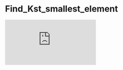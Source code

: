# Find_Kst_smallest_element

![alt text](https://github.com/mervesrn/Find_Kst_smallest_element/blob/main/Presentation.pdf)
